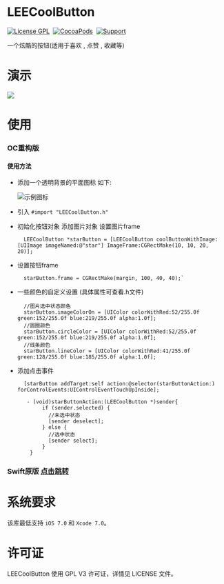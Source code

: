 # LEECoolButton


[![License GPL](https://img.shields.io/aur/license/yaourt.svg?maxAge=2592000)](https://github.com/lixiang1994/LEECoolButton/blob/master/LICENSE)&nbsp;
[![CocoaPods](http://img.shields.io/cocoapods/p/LEETheme.svg?style=flat)](http://cocoapods.org/?q=LEECoolButton)&nbsp;
[![Support](https://img.shields.io/badge/support-iOS7%2B-blue.svg?style=flat)](https://www.apple.com/nl/ios/)&nbsp;

一个炫酷的按钮(适用于喜欢 , 点赞 , 收藏等)

演示
==============
![](https://github.com/lixiang1994/LEECoolButton/blob/master/LEECoolButton运行效果图.gif)

使用
==============

### OC重构版

#### 使用方法

* 添加一个透明背景的平面图标 如下:

    ![示例图标](https://github.com/lixiang1994/LEECoolButton/blob/master/LEECoolButtonDemo/LEECoolButtonDemo/Assets.xcassets/star.imageset/star.png)

* 引入 `#import "LEECoolButton.h"`
* 初始化按钮对象 添加图片对象 设置图片frame


        LEECoolButton *starButton = [LEECoolButton coolButtonWithImage:[UIImage imageNamed:@"star"] ImageFrame:CGRectMake(10, 10, 20, 20)];
  
* 设置按钮frame


        starButton.frame = CGRectMake(margin, 100, 40, 40);`

* 一些颜色的自定义设置 (具体属性可查看.h文件)


        //图片选中状态颜色
        starButton.imageColorOn = [UIColor colorWithRed:52/255.0f green:152/255.0f blue:219/255.0f alpha:1.0f];
        //圆圈颜色
        starButton.circleColor = [UIColor colorWithRed:52/255.0f green:152/255.0f blue:219/255.0f alpha:1.0f];
        //线条颜色
        starButton.lineColor = [UIColor colorWithRed:41/255.0f green:128/255.0f blue:185/255.0f alpha:1.0f];

* 添加点击事件


        [starButton addTarget:self action:@selector(starButtonAction:) forControlEvents:UIControlEventTouchUpInside];
        
         - (void)starButtonAction:(LEECoolButton *)sender{
              if (sender.selected) {
                //未选中状态
                [sender deselect];
              } else {
                //选中状态
                [sender select];
              }
          }



### Swift原版 [点击跳转](https://github.com/okmr-d/DOFavoriteButton)


系统要求
==============
该库最低支持 `iOS 7.0` 和 `Xcode 7.0`。


许可证
==============
LEECoolButton 使用 GPL V3 许可证，详情见 LICENSE 文件。
